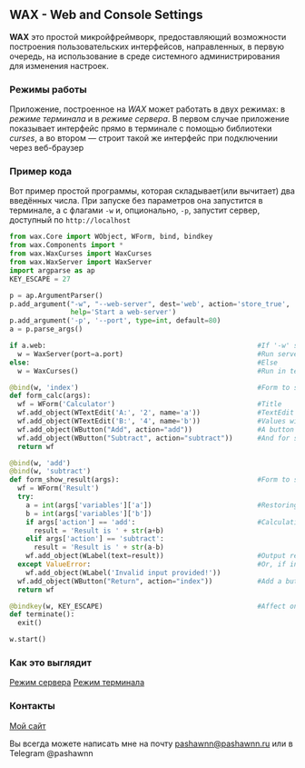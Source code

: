 ## WAX - Web and Console Settings

**WAX** это простой микройфреймворк, предоставляющий возможности построения пользовательских интерфейсов, направленных, в первую очередь, на использование в среде системного администрирования для изменения настроек.

### Режимы работы

Приложение, построенное на *WAX* может работать в двух режимах: в *режиме терминала* и в *режиме сервера*.
В первом случае приложение показывает интерфейс прямо в терминале с помощью библиотеки *curses*, а во втором — строит такой же интерфейс при подключении через веб-браузер


### Пример кода
Вот пример простой программы, которая складывает(или вычитает) два введённых числа. При запуске без параметров она запустится в терминале, а с флагами `-w` и, опционально, `-p`, запустит сервер, доступный по `http://localhost`
```python
from wax.Core import WObject, WForm, bind, bindkey
from wax.Components import *
from wax.WaxCurses import WaxCurses
from wax.WaxServer import WaxServer
import argparse as ap
KEY_ESCAPE = 27

p = ap.ArgumentParser()                                                  #Parsing command line arguments
p.add_argument("-w", "--web-server", dest='web', action='store_true',
               help='Start a web-server')
p.add_argument('-p', '--port', type=int, default=80)
a = p.parse_args()

if a.web:                                                    #If '-w' specified
  w = WaxServer(port=a.port)                                 #Run server on -p port
else:                                                        #Else
  w = WaxCurses()                                            #Run in terminal

@bind(w, 'index')                                            #Form to show by default
def form_calc(args):
  wf = WForm('Calculator')                                   #Title
  wf.add_object(WTextEdit('A:', '2', name='a'))              #TextEdit's
  wf.add_object(WTextEdit('B:', '4', name='b'))              #Values will be stored in args['variables'] as a dict
  wf.add_object(WButton("Add", action="add"))                #A button for first action
  wf.add_object(WButton("Subtract", action="subtract"))      #And for second
  return wf

@bind(w, 'add')
@bind(w, 'subtract')
def form_show_result(args):                                  #Form to show if action == 'add' or 'subtract'
  wf = WForm('Result')
  try:
    a = int(args['variables']['a'])                          #Restoring vars from dictionary
    b = int(args['variables']['b'])
    if args['action'] == 'add':                              #Calculating
      result = 'Result is ' + str(a+b)
    elif args['action'] == 'subtract':
      result = 'Result is ' + str(a-b)
    wf.add_object(WLabel(text=result))                       #Output result
  except ValueError:                                         #Or, if input is not integers, show error
    wf.add_object(WLabel('Invalid input provided!'))
  wf.add_object(WButton("Return", action="index"))           #Add a button to return
  return wf

@bindkey(w, KEY_ESCAPE)                                      #Affect only if "w" is WaxCurses
def terminate():
  exit()

w.start()
```
### Как это выглядит
[Режим сервера](https://raw.githubusercontent.com/PashaWNN/wax/master/docs/web.png)
[Режим терминала](https://raw.githubusercontent.com/PashaWNN/wax/master/docs/terminal.png)

### Контакты

[Мой сайт](http://pashawnn.ru)

Вы всегда можете написать мне на почту pashawnn@pashawnn.ru или в Telegram @pashawnn

